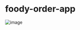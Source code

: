 # foody-order-app

![image](https://github.com/hoangtien2k3qx1/foody-order-app/assets/122768076/c609093b-1d1e-48a0-802a-2cced3a04265)
